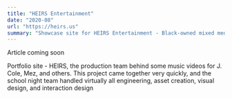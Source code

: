 ```yaml
---
title: "HEIRS Entertainment"
date: "2020-08"
url: "https://heirs.us"
summary: "Showcase site for HEIRS Entertainment - Black-owned mixed media."
---
```


Article coming soon

Portfolio site - HEIRS, the production team behind some music videos for J. Cole, Mez, and others. This project came together very quickly, and the school night team handled virtually all engineering, asset creation, visual design, and interaction design
